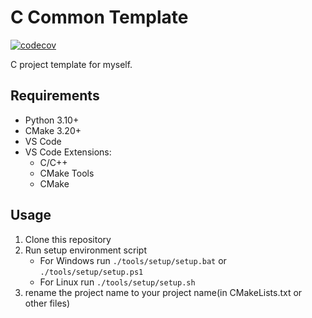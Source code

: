 # C Common Template

[![codecov](https://codecov.io/gh/vhexl/c_common_template/branch/main/graph/badge.svg?token=R0V7I810YW)](https://codecov.io/gh/vhexl/c_common_template)

C project template for myself.

## Requirements

+ Python 3.10+
+ CMake 3.20+
+ VS Code
+ VS Code Extensions:
  + C/C++
  + CMake Tools
  + CMake

## Usage

1. Clone this repository
2. Run setup environment script
    + For Windows run `./tools/setup/setup.bat` or `./tools/setup/setup.ps1`
    + For Linux run `./tools/setup/setup.sh`
3. rename the project name to your project name(in CMakeLists.txt or other files)
